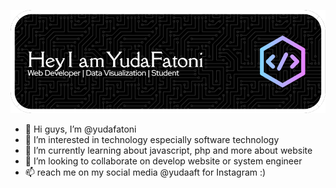 ![banner](img/banner.png)

- 👋 Hi guys, I’m @yudafatoni 
- 👀 I’m interested in technology especially software technology
- 🌱 I’m currently learning about javascript, php and more about website
- 💞️ I’m looking to collaborate on develop website or system engineer
- 📫 reach me on my social media @yudaaft for Instagram :)

<!---
yudafatoni/yudafatoni is a ✨ special ✨ repository because its `README.md` (this file) appears on your GitHub profile.
You can click the Preview link to take a look at your changes.
--->
